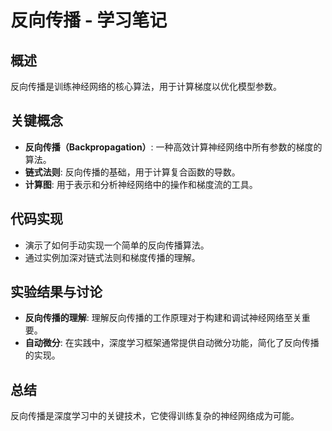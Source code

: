# 反向传播 - 学习笔记

## 概述
反向传播是训练神经网络的核心算法，用于计算梯度以优化模型参数。

## 关键概念
- **反向传播（Backpropagation）**: 一种高效计算神经网络中所有参数的梯度的算法。
- **链式法则**: 反向传播的基础，用于计算复合函数的导数。
- **计算图**: 用于表示和分析神经网络中的操作和梯度流的工具。

## 代码实现
- 演示了如何手动实现一个简单的反向传播算法。
- 通过实例加深对链式法则和梯度传播的理解。

## 实验结果与讨论
- **反向传播的理解**: 理解反向传播的工作原理对于构建和调试神经网络至关重要。
- **自动微分**: 在实践中，深度学习框架通常提供自动微分功能，简化了反向传播的实现。

## 总结
反向传播是深度学习中的关键技术，它使得训练复杂的神经网络成为可能。